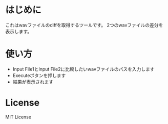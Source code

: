 # はじめに
これはwavファイルのdiffを取得するツールです。
2つのwavファイルの差分を表示します。
# 使い方
* Input File1とInput File2に比較したいwavファイルのパスを入力します
* Executeボタンを押します
* 結果が表示されます
# License
MIT License

